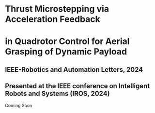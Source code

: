 # Thrust Microstepping via Acceleration Feedback 
# in Quadrotor Control for Aerial Grasping of Dynamic Payload

## IEEE-Robotics and Automation Letters, 2024
## Presented at the IEEE conference on Intelligent Robots and Systems (IROS, 2024)

Coming Soon
